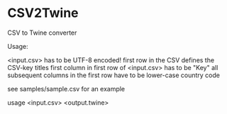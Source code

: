 CSV2Twine
=========

CSV to Twine converter

Usage:

&lt;input.csv&gt; has to be UTF-8 encoded!
first row in the CSV defines the CSV-key titles
first column in first row of <input.csv> has to be "Key"
all subsequent columns in the first row have to be lower-case country code

see samples/sample.csv for an example

usage <input.csv> <output.twine>